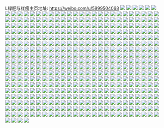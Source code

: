 L绿肥与红瘦主页地址: https://weibo.com/u/5999504068 
![](https://wx4.sinaimg.cn/mw2000/006y1j4Egy1h93p4qbnuxj33402c04qr.jpg) 
![](https://wx4.sinaimg.cn/mw2000/006y1j4Egy1h93p3cn6yej32c03407wj.jpg) 
![](https://wx4.sinaimg.cn/mw2000/006y1j4Egy1h93p6s35rmj32c0340b2c.jpg) 
![](https://wx4.sinaimg.cn/mw2000/006y1j4Egy1h93p1x1mc2j32c0340qv6.jpg) 
![](https://wx4.sinaimg.cn/mw2000/006y1j4Egy1h93p0uviy9j320z2pb4qq.jpg) 
![](https://wx4.sinaimg.cn/mw2000/006y1j4Egy1h93p6xm1a7j32c0340kjl.jpg) 
![](https://wx4.sinaimg.cn/mw2000/006y1j4Egy1h8wqstl171j32c0340e84.jpg) 
![](https://wx4.sinaimg.cn/mw2000/006y1j4Egy1h8w82fc44pj33402c0b2c.jpg) 
![](https://wx4.sinaimg.cn/mw2000/006y1j4Egy1h8wquuhdjqj33402c01l1.jpg) 
![](https://wx4.sinaimg.cn/mw2000/006y1j4Egy1h8wqwtcinej33402c0x6s.jpg) 
![](https://wx4.sinaimg.cn/mw2000/006y1j4Egy1h8wqqwq6wnj33402c0e84.jpg) 
![](https://wx4.sinaimg.cn/mw2000/006y1j4Egy1h8wqflyk9dj32bc3341ky.jpg) 
![](https://wx4.sinaimg.cn/mw2000/006y1j4Egy1h8wqpoaev7j32c01b8nhl.jpg) 
![](https://wx4.sinaimg.cn/mw2000/006y1j4Egy1h8wqx5l340j32bc334b2a.jpg) 
![](https://wx4.sinaimg.cn/mw2000/006y1j4Egy1h8ojw3vyi9j30u0190too.jpg) 
![](https://wx4.sinaimg.cn/mw2000/006y1j4Egy1h8ojw4l3gej30u0190nbq.jpg) 
![](https://wx4.sinaimg.cn/mw2000/006y1j4Egy1h8ojw5ja4zj30u0190tru.jpg) 
![](https://wx4.sinaimg.cn/mw2000/006y1j4Egy1h8ojw35oxgj31900tygzm.jpg) 
![](https://wx4.sinaimg.cn/mw2000/006y1j4Egy1h8j0y484nrj335s23u4qq.jpg) 
![](https://wx4.sinaimg.cn/mw2000/006y1j4Egy1h5fv0r3358j311x1kw7v9.jpg) 
![](https://wx4.sinaimg.cn/mw2000/006y1j4Egy1h5fv1hoo97j311x1kw7m2.jpg) 
![](https://wx4.sinaimg.cn/mw2000/006y1j4Egy1h5fv6tyd78j311x1kw1kx.jpg) 
![](https://wx4.sinaimg.cn/mw2000/006y1j4Egy1h5fv1fcxzpj323u35sqv6.jpg) 
![](https://wx4.sinaimg.cn/mw2000/006y1j4Egy1h5fv14nbnsj323u35shdv.jpg) 
![](https://wx4.sinaimg.cn/mw2000/006y1j4Egy1h5fv0nvzeuj323u35snpe.jpg) 
![](https://wx4.sinaimg.cn/mw2000/006y1j4Egy1h5fv6pv30mj32c03401kz.jpg) 
![](https://wx4.sinaimg.cn/mw2000/006y1j4Egy1h5fv1usn80j32c033zkjm.jpg) 
![](https://wx4.sinaimg.cn/mw2000/006y1j4Egy1h5fv1oq5dmj32c0340x6q.jpg) 
![](https://wx4.sinaimg.cn/mw2000/006y1j4Egy1h5faxhbjq7j33402c0hdy.jpg) 
![](https://wx4.sinaimg.cn/mw2000/006y1j4Egy1h5fax2e7aaj32c0340x6p.jpg) 
![](https://wx4.sinaimg.cn/mw2000/006y1j4Egy1h5fayhem1vj33402c0hdy.jpg) 
![](https://wx4.sinaimg.cn/mw2000/006y1j4Egy1h5fax0l7nhj32c0340b2e.jpg) 
![](https://wx4.sinaimg.cn/mw2000/006y1j4Egy1h5faxd6da2j32c0340x6q.jpg) 
![](https://wx4.sinaimg.cn/mw2000/006y1j4Egy1h5fax4vh4sj32c0340u0x.jpg) 
![](https://wx4.sinaimg.cn/mw2000/006y1j4Egy1h5fax9rww1j33402c0u10.jpg) 
![](https://wx4.sinaimg.cn/mw2000/006y1j4Egy1h5faxnnejrj30wi19qqqs.jpg) 
![](https://wx4.sinaimg.cn/mw2000/006y1j4Egy1h5faucsmlmj33402c04qv.jpg) 
![](https://wx4.sinaimg.cn/mw2000/006y1j4Egy1h5fauho9zpj33402c04qv.jpg) 
![](https://wx4.sinaimg.cn/mw2000/006y1j4Egy1h5faycddzqj32c03407wn.jpg) 
![](https://wx4.sinaimg.cn/mw2000/006y1j4Egy1h5faxmkesdj33402c0x6u.jpg) 
![](https://wx4.sinaimg.cn/mw2000/006y1j4Egy1h4fu7zb0w2j30wi0v00ss.jpg) 
![](https://wx4.sinaimg.cn/mw2000/006y1j4Egy1h4fu86yzzjj30ha0gmweb.jpg) 
![](https://wx4.sinaimg.cn/mw2000/006y1j4Egy1h4fu66vb9lj33402c07wk.jpg) 
![](https://wx4.sinaimg.cn/mw2000/006y1j4Egy1h4fua4nfp8j30wh0ugt8r.jpg) 
![](https://wx4.sinaimg.cn/mw2000/006y1j4Egy1h4fuc12q6fj30wi0tqq2z.jpg) 
![](https://wx4.sinaimg.cn/mw2000/006y1j4Egy1h4fucgzpldj30wi0tiq2z.jpg) 
![](https://wx4.sinaimg.cn/mw2000/006y1j4Egy1h4fud61vsvj30wi0tamx7.jpg) 
![](https://wx4.sinaimg.cn/mw2000/006y1j4Egy1h4ftp12g4bj33402c04qr.jpg) 
![](https://wx4.sinaimg.cn/mw2000/006y1j4Egy1h4ftoxnb05j33402c01kz.jpg) 
![](https://wx4.sinaimg.cn/mw2000/006y1j4Egy1h4ftp6t8bsj33k02004qs.jpg) 
![](https://wx4.sinaimg.cn/mw2000/006y1j4Egy1h3r5wncohbj30rs15owt1.jpg) 
![](https://wx4.sinaimg.cn/mw2000/006y1j4Egy1h3r5wdpz7jj30rs15oaqz.jpg) 
![](https://wx4.sinaimg.cn/mw2000/006y1j4Egy1h3r5weeikyj30rs15otoe.jpg) 
![](https://wx4.sinaimg.cn/mw2000/006y1j4Egy1h3r5weydhfj30rs15ok3m.jpg) 
![](https://wx4.sinaimg.cn/mw2000/006y1j4Egy1h3r5wo24baj30rs15otke.jpg) 
![](https://wx4.sinaimg.cn/mw2000/006y1j4Egy1h3r5wfhukkj30rs15othh.jpg) 
![](https://wx4.sinaimg.cn/mw2000/006y1j4Egy1h3r5wg7b19j30rs15ok5j.jpg) 
![](https://wx4.sinaimg.cn/mw2000/006y1j4Egy1h3r5wlgghwj30rs15oqja.jpg) 
![](https://wx4.sinaimg.cn/mw2000/006y1j4Egy1h3r5wji0pkj30rs15ogx3.jpg) 
![](https://wx4.sinaimg.cn/mw2000/006y1j4Egy1h3r5wgsaquj30rs15oqd6.jpg) 
![](https://wx4.sinaimg.cn/mw2000/006y1j4Egy1h3r5whmvnhj30rs15oqbe.jpg) 
![](https://wx4.sinaimg.cn/mw2000/006y1j4Egy1h3r5wiouvrj30rs15otin.jpg) 
![](https://wx4.sinaimg.cn/mw2000/006y1j4Egy1h3r5wk3ymwj30rs15otjs.jpg) 
![](https://wx4.sinaimg.cn/mw2000/006y1j4Egy1h3r5wkqq8mj30rs15ok5h.jpg) 
![](https://wx4.sinaimg.cn/mw2000/006y1j4Egy1h3r5wm2y7cj30rs15onam.jpg) 
![](https://wx4.sinaimg.cn/mw2000/006y1j4Egy1h3r5wmqiujj30rs15o4d3.jpg) 
![](https://wx4.sinaimg.cn/mw2000/006y1j4Egy1h3r5wcz14gj32ei3791l0.jpg) 
![](https://wx4.sinaimg.cn/mw2000/006y1j4Egy1h3r5wou8lwj30rs15ogze.jpg) 
![](https://wx4.sinaimg.cn/mw2000/006y1j4Egy1h33593pbdgj30p807i75x.jpg) 
![](https://wx4.sinaimg.cn/mw2000/006y1j4Egy1h33593b0amj313u0tuanz.jpg) 
![](https://wx4.sinaimg.cn/mw2000/006y1j4Egy1h335akzd5dj30wi0u5tdv.jpg) 
![](https://wx4.sinaimg.cn/mw2000/006y1j4Egy1h3355987k6j33402c0u0y.jpg) 
![](https://wx4.sinaimg.cn/mw2000/006y1j4Egy1h335a4qxyxj30wh0wtwn9.jpg) 
![](https://wx4.sinaimg.cn/mw2000/006y1j4Egy1h33594ryy7j31hc0pu7ge.jpg) 
![](https://wx4.sinaimg.cn/mw2000/006y1j4Egy1h3355f0m12j31o00u0e81.jpg) 
![](https://wx4.sinaimg.cn/mw2000/006y1j4Egy1h2ol192douj32c0340b2b.jpg) 
![](https://wx4.sinaimg.cn/mw2000/006y1j4Egy1h24adc1lr5j33402c04qr.jpg) 
![](https://wx4.sinaimg.cn/mw2000/006y1j4Egy1h24adesq5bj33402c01kz.jpg) 
![](https://wx4.sinaimg.cn/mw2000/006y1j4Egy1h24adh1rhaj33402c07wi.jpg) 
![](https://wx4.sinaimg.cn/mw2000/006y1j4Egy1h24ad7aovfj33342bc4qp.jpg) 
![](https://wx4.sinaimg.cn/mw2000/006y1j4Egy1h24ad5x6taj33342bc4qp.jpg) 
![](https://wx4.sinaimg.cn/mw2000/006y1j4Egy1h24ad8xiu3j33342bcb29.jpg) 
![](https://wx4.sinaimg.cn/mw2000/006y1j4Egy1h24adjkaqcj33402c0hdu.jpg) 
![](https://wx4.sinaimg.cn/mw2000/006y1j4Egy1h24adqn2dlj33402c04qr.jpg) 
![](https://wx4.sinaimg.cn/mw2000/006y1j4Egy1h24adttkamj33402c0npf.jpg) 
![](https://wx4.sinaimg.cn/mw2000/006y1j4Egy1h24ae7diboj334033wqv7.jpg) 
![](https://wx4.sinaimg.cn/mw2000/006y1j4Egy1h1wphqwfilj32ii2iihdu.jpg) 
![](https://wx4.sinaimg.cn/mw2000/006y1j4Egy1h1wpigeincj32ii2iikjl.jpg) 
![](https://wx4.sinaimg.cn/mw2000/006y1j4Egy1h1wpiuusugj32ii2iie82.jpg) 
![](https://wx4.sinaimg.cn/mw2000/006y1j4Egy1h1wphwd47qj32ii2ii1kx.jpg) 
![](https://wx4.sinaimg.cn/mw2000/006y1j4Egy1h1wpi2belmj32ii2ii4qp.jpg) 
![](https://wx4.sinaimg.cn/mw2000/006y1j4Egy1h1wpi695bmj32ii2iiqtb.jpg) 
![](https://wx4.sinaimg.cn/mw2000/006y1j4Egy1h1wpjf9sw9j32c03404qr.jpg) 
![](https://wx4.sinaimg.cn/mw2000/006y1j4Egy1h1wpjlc0utj33402c07wi.jpg) 
![](https://wx4.sinaimg.cn/mw2000/006y1j4Egy1h1bsohk5w2j32tc240kjm.jpg) 
![](https://wx4.sinaimg.cn/mw2000/006y1j4Egy1h12p4whts5j32801o0kjn.jpg) 
![](https://wx4.sinaimg.cn/mw2000/006y1j4Egy1h12p2sy2fnj32801o01kz.jpg) 
![](https://wx4.sinaimg.cn/mw2000/006y1j4Egy1h12p2vglczj33402c0qv5.jpg) 
![](https://wx4.sinaimg.cn/mw2000/006y1j4Egy1h12p2fimeqj32801o0b2b.jpg) 
![](https://wx4.sinaimg.cn/mw2000/006y1j4Egy1h12p58zlf8j32801o0b2b.jpg) 
![](https://wx4.sinaimg.cn/mw2000/006y1j4Egy1h12p38zg50j32801o0x6q.jpg) 
![](https://wx4.sinaimg.cn/mw2000/006y1j4Egy1h12p45jyxhj31sr379qv7.jpg) 
![](https://wx4.sinaimg.cn/mw2000/006y1j4Egy1h12p0z6znyj31jz2bzkjl.jpg) 
![](https://wx4.sinaimg.cn/mw2000/006y1j4Egy1h12p49z6lij31sr379u0y.jpg) 
![](https://wx4.sinaimg.cn/mw2000/006y1j4Egy1h0vskapcswj32c02c0kjn.jpg) 
![](https://wx4.sinaimg.cn/mw2000/006y1j4Egy1h0vskl7gzsj32c02c0hdv.jpg) 
![](https://wx4.sinaimg.cn/mw2000/006y1j4Egy1h0vsjplv7aj32c0340npe.jpg) 
![](https://wx4.sinaimg.cn/mw2000/006y1j4Egy1h0vsir1wt2j32c02c0kjm.jpg) 
![](https://wx4.sinaimg.cn/mw2000/006y1j4Egy1gzn8ig8dldj30u00psq7f.jpg) 
![](https://wx4.sinaimg.cn/mw2000/006y1j4Ely1gzbz2sdnn5j32c0340u0y.jpg) 
![](https://wx4.sinaimg.cn/mw2000/006y1j4Ely1gzbz3hrjebj33402c0b2a.jpg) 
![](https://wx4.sinaimg.cn/mw2000/006y1j4Ely1gzbz2y2zx0j33402c01l0.jpg) 
![](https://wx4.sinaimg.cn/mw2000/006y1j4Ely1gzbz2kpn7nj330c208kea.jpg) 
![](https://wx4.sinaimg.cn/mw2000/006y1j4Ely1gzbz3lm9yzj33402c04qr.jpg) 
![](https://wx4.sinaimg.cn/mw2000/006y1j4Ely1gzbz37krv4j32c0340npe.jpg) 
![](https://wx4.sinaimg.cn/mw2000/006y1j4Ely1gzbz33d6tzj33402c0e82.jpg) 
![](https://wx4.sinaimg.cn/mw2000/006y1j4Ely1gzbz2nz6ycj33402c0b2a.jpg) 
![](https://wx4.sinaimg.cn/mw2000/006y1j4Ely1gzbz2ywr4cj30wi0sqao8.jpg) 
![](https://wx4.sinaimg.cn/mw2000/006y1j4Ely1gza3pcuhtkj33402c0u0y.jpg) 
![](https://wx4.sinaimg.cn/mw2000/006y1j4Ely1gyispn1iyrj32802you0y.jpg) 
![](https://wx4.sinaimg.cn/mw2000/006y1j4Ely1gyisplx997j32802yo1kz.jpg) 
![](https://wx4.sinaimg.cn/mw2000/006y1j4Egy1gx7yawft4fj30rs2bc4qp.jpg) 
![](https://wx4.sinaimg.cn/mw2000/006y1j4Egy1gx7ycy4c5ej30rs334npd.jpg) 
![](https://wx4.sinaimg.cn/mw2000/006y1j4Egy1gx7ycw1510j30rs24ehdt.jpg) 
![](https://wx4.sinaimg.cn/mw2000/006y1j4Egy1gx7ye7g3paj30rs2w6npd.jpg) 
![](https://wx4.sinaimg.cn/mw2000/006y1j4Egy1gx7y9fk0gaj30rs1qih40.jpg) 
![](https://wx4.sinaimg.cn/mw2000/006y1j4Egy1gx7y9i65d5j30rs1qik9r.jpg) 
![](https://wx4.sinaimg.cn/mw2000/006y1j4Egy1gx7ykjkfwaj30rs1qix4v.jpg) 
![](https://wx4.sinaimg.cn/mw2000/006y1j4Egy1gx7ymrca1pj30rs2ia7wh.jpg) 
![](https://wx4.sinaimg.cn/mw2000/006y1j4Egy1gx7yor5n77j30rs24ee81.jpg) 
![](https://wx4.sinaimg.cn/mw2000/006y1j4Egy1gx7yoox0ybj30rs2bcb29.jpg) 
![](https://wx4.sinaimg.cn/mw2000/006y1j4Egy1gx7ypk0yw6j30rs2p8hdt.jpg) 
![](https://wx4.sinaimg.cn/mw2000/006y1j4Egy1gx7yrmgvg7j30rs2w6b29.jpg) 
![](https://wx4.sinaimg.cn/mw2000/006y1j4Egy1gx7yrpdmdxj30rs2bcb29.jpg) 
![](https://wx4.sinaimg.cn/mw2000/006y1j4Egy1gx7ys1u95xj30rs334hdt.jpg) 
![](https://wx4.sinaimg.cn/mw2000/006y1j4Egy1gx7yskr4hoj30rs2w6npd.jpg) 
![](https://wx4.sinaimg.cn/mw2000/006y1j4Egy1gx7yt7epngj30rs3e47wh.jpg) 
![](https://wx4.sinaimg.cn/mw2000/006y1j4Egy1gw5swy3uk3j32c0340u0y.jpg) 
![](https://wx4.sinaimg.cn/mw2000/006y1j4Egy1gvgfcsqyvzj62c0340e8302.jpg) 
![](https://wx4.sinaimg.cn/mw2000/006y1j4Egy1gvgfdr9tmdj62c02c07wi02.jpg) 
![](https://wx4.sinaimg.cn/mw2000/006y1j4Egy1gvgfdtfpwnj61sc1sc1kx02.jpg) 
![](https://wx4.sinaimg.cn/mw2000/006y1j4Egy1gvgfdxjjpqj61o01o0npd02.jpg) 
![](https://wx4.sinaimg.cn/mw2000/006y1j4Egy1gv5yvrao41j63402c07wh02.jpg) 
![](https://wx4.sinaimg.cn/mw2000/006y1j4Egy1gv5yvv1wmoj63401r01kz02.jpg) 
![](https://wx4.sinaimg.cn/mw2000/006y1j4Egy1gv5yvwyydpj63401r04qp02.jpg) 
![](https://wx4.sinaimg.cn/mw2000/006y1j4Egy1gv5yw25tjej63401r0qv502.jpg) 
![](https://wx4.sinaimg.cn/mw2000/006y1j4Egy1gv5yvzbat4j63401r0u0x02.jpg) 
![](https://wx4.sinaimg.cn/mw2000/006y1j4Egy1gv5yw4y5obj63401r01ky02.jpg) 
![](https://wx4.sinaimg.cn/mw2000/006y1j4Egy1gv5yw8uinbj63402c0hdv02.jpg) 
![](https://wx4.sinaimg.cn/mw2000/006y1j4Egy1gv5ywd0ymij63402c04qt02.jpg) 
![](https://wx4.sinaimg.cn/mw2000/006y1j4Egy1gv5ywpdjmoj63402c04qr02.jpg) 
![](https://wx4.sinaimg.cn/mw2000/006y1j4Egy1gv5ywg1e89j63402c0b2a02.jpg) 
![](https://wx4.sinaimg.cn/mw2000/006y1j4Egy1gv5ywlxbshj63402c0e8302.jpg) 
![](https://wx4.sinaimg.cn/mw2000/006y1j4Egy1gv5yws19ixj63401r0b2a02.jpg) 
![](https://wx4.sinaimg.cn/mw2000/006y1j4Egy1gv5ywugj5uj62c02c07wi02.jpg) 
![](https://wx4.sinaimg.cn/mw2000/006y1j4Egy1gv5ywxtupqj62c0340hdv02.jpg) 
![](https://wx4.sinaimg.cn/mw2000/006y1j4Egy1gv2j90rcaej63402c0qv602.jpg) 
![](https://wx4.sinaimg.cn/mw2000/006y1j4Egy1gv2j8uhkiuj63402c0u0y02.jpg) 
![](https://wx4.sinaimg.cn/mw2000/006y1j4Egy1gv2jasrrnej63402c0npe02.jpg) 
![](https://wx4.sinaimg.cn/mw2000/006y1j4Egy1gv2j9qc1bxj63402c0x6s02.jpg) 
![](https://wx4.sinaimg.cn/mw2000/006y1j4Egy1gv2ja1frsqj62c03404qs02.jpg) 
![](https://wx4.sinaimg.cn/mw2000/006y1j4Egy1gv2j9fmdr5j63402c07wm02.jpg) 
![](https://wx4.sinaimg.cn/mw2000/006y1j4Egy1gv2jabu8w2j63402c0qv802.jpg) 
![](https://wx4.sinaimg.cn/mw2000/006y1j4Egy1gv2j93uxblj63402c0npd02.jpg) 
![](https://wx4.sinaimg.cn/mw2000/006y1j4Egy1gv2jan42b1j63402c0qv802.jpg) 
![](https://wx4.sinaimg.cn/mw2000/006y1j4Egy1gutsjfp63wj63402c01ky02.jpg) 
![](https://wx4.sinaimg.cn/mw2000/006y1j4Egy1gutsjbbyc5j62c02c0u0x02.jpg) 
![](https://wx4.sinaimg.cn/mw2000/006y1j4Egy1gutsj9eeo7j63402c0qv502.jpg) 
![](https://wx4.sinaimg.cn/mw2000/006y1j4Egy1gutsjiroqbj63402c0hdv02.jpg) 
![](https://wx4.sinaimg.cn/mw2000/006y1j4Egy1gutsjd56ytj62c02c0qv502.jpg) 
![](https://wx4.sinaimg.cn/mw2000/006y1j4Egy1gutsjku8jij63402c0qv502.jpg) 
![](https://wx4.sinaimg.cn/mw2000/006y1j4Egy1guooc63hs0j63402c04qr02.jpg) 
![](https://wx4.sinaimg.cn/mw2000/006y1j4Egy1guooc90jmaj63402c04qr02.jpg) 
![](https://wx4.sinaimg.cn/mw2000/006y1j4Egy1guooc2743ij63402c01kz02.jpg) 
![](https://wx4.sinaimg.cn/mw2000/006y1j4Egy1guoocfwg1yj63402c0x6q02.jpg) 
![](https://wx4.sinaimg.cn/mw2000/006y1j4Egy1guooccddjkj63402c04qq02.jpg) 
![](https://wx4.sinaimg.cn/mw2000/006y1j4Egy1guoockrcwej61yc0wiagv02.jpg) 
![](https://wx4.sinaimg.cn/mw2000/006y1j4Egy1guoocifjsbj62yo1o04h802.jpg) 
![](https://wx4.sinaimg.cn/mw2000/006y1j4Egy1guoocj9ne1j62yo1o0ts502.jpg) 
![](https://wx4.sinaimg.cn/mw2000/006y1j4Egy1guoock8pmej62yo1o0trl02.jpg) 
![](https://wx4.sinaimg.cn/mw2000/006y1j4Egy1guo7nn1peej61ih14vtpc02.jpg) 
![](https://wx4.sinaimg.cn/mw2000/006y1j4Ely1gtvro4agmmj32c02c0npe.jpg) 
![](https://wx4.sinaimg.cn/mw2000/006y1j4Ely1gtvrnrjy9xj32c02c0e82.jpg) 
![](https://wx4.sinaimg.cn/mw2000/006y1j4Ely1gtvro8c01bj33402c0u0y.jpg) 
![](https://wx4.sinaimg.cn/mw2000/006y1j4Ely1gtvrnvcdowj33402c04qq.jpg) 
![](https://wx4.sinaimg.cn/mw2000/006y1j4Ely1gtvrog433rj32c03401l1.jpg) 
![](https://wx4.sinaimg.cn/mw2000/006y1j4Ely1gtvrnxjtjuj33402c0hdt.jpg) 
![](https://wx4.sinaimg.cn/mw2000/006y1j4Ely1gtvrno80hfj30u00u0gob.jpg) 
![](https://wx4.sinaimg.cn/mw2000/006y1j4Ely1gtvro06k1wj33402c0npd.jpg) 
![](https://wx4.sinaimg.cn/mw2000/006y1j4Ely1gtvrnolc7gj30u00u0q5s.jpg) 
![](https://wx4.sinaimg.cn/mw2000/006y1j4Ely1gthtirrtgqj32c02c0u0x.jpg) 
![](https://wx4.sinaimg.cn/mw2000/006y1j4Ely1gthtiuh5suj33402c01kz.jpg) 
![](https://wx4.sinaimg.cn/mw2000/006y1j4Ely1gthtiso08lj31400u010z.jpg) 
![](https://wx4.sinaimg.cn/mw2000/006y1j4Ely1gthtj6f07dj31sc1sc4qp.jpg) 
![](https://wx4.sinaimg.cn/mw2000/006y1j4Ely1gthtj4lkylj31sc1sc7wh.jpg) 
![](https://wx4.sinaimg.cn/mw2000/006y1j4Ely1gthtiqj8kej31o01o0b29.jpg) 
![](https://wx4.sinaimg.cn/mw2000/006y1j4Ely1gthtj2ponmj32c02c01kx.jpg) 
![](https://wx4.sinaimg.cn/mw2000/006y1j4Ely1gthtizd6lmj32c02c07wh.jpg) 
![](https://wx4.sinaimg.cn/mw2000/006y1j4Ely1gthtjblcemj31o01o07wh.jpg) 
![](https://wx4.sinaimg.cn/mw2000/006y1j4Ely1gthtixovvtj32c02c07wh.jpg) 
![](https://wx4.sinaimg.cn/mw2000/006y1j4Ely1gthtiwe6fzj31sc1sc1kx.jpg) 
![](https://wx4.sinaimg.cn/mw2000/006y1j4Ely1gthtj1i5ytj32c02c0x6p.jpg) 
![](https://wx4.sinaimg.cn/mw2000/006y1j4Ely1gthtj9n07fj33402c0x6p.jpg) 
![](https://wx4.sinaimg.cn/mw2000/006y1j4Ely1gthtn0rcyqj32ei379b2a.jpg) 
![](https://wx4.sinaimg.cn/mw2000/006y1j4Ely1gthtn46gppj32ei3791kz.jpg) 
![](https://wx4.sinaimg.cn/mw2000/006y1j4Egy1gsd89xas4gj32c02rxx6w.jpg) 
![](https://wx4.sinaimg.cn/mw2000/006y1j4Egy1gsd8amlt5kj62c0340he302.jpg) 
![](https://wx4.sinaimg.cn/mw2000/006y1j4Egy1gsd8bfa0zcj32c0340kjs.jpg) 
![](https://wx4.sinaimg.cn/mw2000/006y1j4Egy1gsd8cfpko3j32c0340kk1.jpg) 
![](https://wx4.sinaimg.cn/mw2000/006y1j4Egy1gsd8de60bvj32c0340he7.jpg) 
![](https://wx4.sinaimg.cn/mw2000/006y1j4Egy1gsd8dtt4ioj63402c01ld02.jpg) 
![](https://wx4.sinaimg.cn/mw2000/006y1j4Egy1gsd8e74d20j33402c0qvf.jpg) 
![](https://wx4.sinaimg.cn/mw2000/006y1j4Egy1gsd8eu5tnfj32c0340e8a.jpg) 
![](https://wx4.sinaimg.cn/mw2000/006y1j4Egy1gsd8fjkb6oj33402c0qvh.jpg) 
![](https://wx4.sinaimg.cn/mw2000/006y1j4Egy1gsd8fuz7izj31zf21ukjp.jpg) 
![](https://wx4.sinaimg.cn/mw2000/006y1j4Egy1gsd8g6y55vj33402c04qu.jpg) 
![](https://wx4.sinaimg.cn/mw2000/006y1j4Egy1gsd8gkb9gxj33402c0u18.jpg) 
![](https://wx4.sinaimg.cn/mw2000/006y1j4Egy1gsd8gv3yvdj33402c0b2n.jpg) 
![](https://wx4.sinaimg.cn/mw2000/006y1j4Egy1gsd8gpkqs7j33402c0e8a.jpg) 
![](https://wx4.sinaimg.cn/mw2000/006y1j4Egy1gsd8gym0rmj32c0340u16.jpg) 
![](https://wx4.sinaimg.cn/mw2000/006y1j4Egy1gsd8h2p3cdj62c0340kjx02.jpg) 
![](https://wx4.sinaimg.cn/mw2000/006y1j4Egy1gsd8h54cvuj32c0340x6q.jpg) 
![](https://wx4.sinaimg.cn/mw2000/006y1j4Egy1gsd88ndueoj33402c0qvi.jpg) 
![](https://wx4.sinaimg.cn/mw2000/006y1j4Egy1gr1sv8eaj3j33402c01kx.jpg) 
![](https://wx4.sinaimg.cn/mw2000/006y1j4Egy1gr1sv6kjypj32c02c0h5d.jpg) 
![](https://wx4.sinaimg.cn/mw2000/006y1j4Egy1gr1svae98fj33402c0awn.jpg) 
![](https://wx4.sinaimg.cn/mw2000/006y1j4Ely1gqrnp3befvj32c02c0b29.jpg) 
![](https://wx4.sinaimg.cn/mw2000/006y1j4Ely1gqrnop78r9j32c02c0e81.jpg) 
![](https://wx4.sinaimg.cn/mw2000/006y1j4Ely1gqrnjb6fatj32c02c01kx.jpg) 
![](https://wx4.sinaimg.cn/mw2000/006y1j4Ely1gqrnjm8h88j33401r0hdt.jpg) 
![](https://wx4.sinaimg.cn/mw2000/006y1j4Ely1gqrnjrvrfxj33401r0h90.jpg) 
![](https://wx4.sinaimg.cn/mw2000/006y1j4Ely1gqrnjww64lj33401r07rw.jpg) 
![](https://wx4.sinaimg.cn/mw2000/006y1j4Ely1gqrnq8241bj32c0340qv8.jpg) 
![](https://wx4.sinaimg.cn/mw2000/006y1j4Ely1gqrnqevwghj30u01hcwxo.jpg) 
![](https://wx4.sinaimg.cn/mw2000/006y1j4Ely1gqrntjrt30j32yo1o0qv6.jpg) 
![](https://wx4.sinaimg.cn/mw2000/006y1j4Ely1gqrnu3qzj1j32yo1o0kjm.jpg) 
![](https://wx4.sinaimg.cn/mw2000/006y1j4Ely1gqrnqylm6tj32yo1o0npe.jpg) 
![](https://wx4.sinaimg.cn/mw2000/006y1j4Egy1gqqhefcf8pj32c02c0b2f.jpg) 
![](https://wx4.sinaimg.cn/mw2000/006y1j4Egy1gqqhecbwhnj32c02c0kjs.jpg) 
![](https://wx4.sinaimg.cn/mw2000/006y1j4Egy1gqesge7571j32c02c04qp.jpg) 
![](https://wx4.sinaimg.cn/mw2000/006y1j4Egy1gqesg99rafj32c02c0h4p.jpg) 
![](https://wx4.sinaimg.cn/mw2000/006y1j4Egy1gqeshre1i7j32c02c01kx.jpg) 
![](https://wx4.sinaimg.cn/mw2000/006y1j4Egy1gqesgjk4hnj32c02c0e81.jpg) 
![](https://wx4.sinaimg.cn/mw2000/006y1j4Egy1gqesgnxnb2j32c02c0kjl.jpg) 
![](https://wx4.sinaimg.cn/mw2000/006y1j4Egy1gqesgunkfij32c02c0hdt.jpg) 
![](https://wx4.sinaimg.cn/mw2000/006y1j4Egy1gqesgyandsj32c02c01ky.jpg) 
![](https://wx4.sinaimg.cn/mw2000/006y1j4Egy1gqesh48m75j32c02c0hdu.jpg) 
![](https://wx4.sinaimg.cn/mw2000/006y1j4Egy1gqeshcdlg6j32c02c07wi.jpg) 
![](https://wx4.sinaimg.cn/mw2000/006y1j4Egy1gqeshj8xy3j32c02c0qv5.jpg) 
![](https://wx4.sinaimg.cn/mw2000/006y1j4Egy1gqeshp6qtjj32c0340npe.jpg) 
![](https://wx4.sinaimg.cn/mw2000/006y1j4Egy1gq6unyyn9jj32c02c04qq.jpg) 
![](https://wx4.sinaimg.cn/mw2000/006y1j4Egy1gq6uo0cejjj32c02c0b2a.jpg) 
![](https://wx4.sinaimg.cn/mw2000/006y1j4Egy1gq6uo29014j32c02c0x6q.jpg) 
![](https://wx4.sinaimg.cn/mw2000/006y1j4Egy1gq6uo4vz5ij32c02c01kz.jpg) 
![](https://wx4.sinaimg.cn/mw2000/006y1j4Egy1gq6uobktlej32c02c07wh.jpg) 
![](https://wx4.sinaimg.cn/mw2000/006y1j4Egy1gq6uo5xnzmj32c02c01kx.jpg) 
![](https://wx4.sinaimg.cn/mw2000/006y1j4Egy1gq6uo7pnt0j32c02c0b29.jpg) 
![](https://wx4.sinaimg.cn/mw2000/006y1j4Egy1gq6uo9nsljj32c02c0qv5.jpg) 
![](https://wx4.sinaimg.cn/mw2000/006y1j4Egy1gq6uod9x08j32c02c0b29.jpg) 
![](https://wx4.sinaimg.cn/mw2000/006y1j4Egy1gq6uoh5t2lj32c02c04qp.jpg) 
![](https://wx4.sinaimg.cn/mw2000/006y1j4Egy1gq6uof5w3tj32c02c0e81.jpg) 
![](https://wx4.sinaimg.cn/mw2000/006y1j4Egy1gq6unwta4cj32c02c04e5.jpg) 
![](https://wx4.sinaimg.cn/mw2000/006y1j4Ely1gp5tshl2pej32c02c0kjm.jpg) 
![](https://wx4.sinaimg.cn/mw2000/006y1j4Ely1gp5tslsuo4j32c02c0qv6.jpg) 
![](https://wx4.sinaimg.cn/mw2000/006y1j4Ely1gp5tsrt56jj32c02c04qs.jpg) 
![](https://wx4.sinaimg.cn/mw2000/006y1j4Ely1gp5tsw0cfjj32c02c07wi.jpg) 
![](https://wx4.sinaimg.cn/mw2000/006y1j4Ely1gp5tux8qj1j32c02c04qq.jpg) 
![](https://wx4.sinaimg.cn/mw2000/006y1j4Ely1gp5tv75rx4j32c02c0hdv.jpg) 
![](https://wx4.sinaimg.cn/mw2000/006y1j4Ely1gp5tuoqrnuj32c02c0nph.jpg) 
![](https://wx4.sinaimg.cn/mw2000/006y1j4Ely1gp5tszc2usj32c02c0x6p.jpg) 
![](https://wx4.sinaimg.cn/mw2000/006y1j4Ely1gp5tt42u7bj32c02c07wj.jpg) 
![](https://wx4.sinaimg.cn/mw2000/006y1j4Ely1gp5ttkrv55j32c02c07wj.jpg) 
![](https://wx4.sinaimg.cn/mw2000/006y1j4Ely1gp5ttorc5hj32c02c0b2a.jpg) 
![](https://wx4.sinaimg.cn/mw2000/006y1j4Ely1gp5ttsvoqrj32c02c0kjm.jpg) 
![](https://wx4.sinaimg.cn/mw2000/006y1j4Ely1gp5tteea3oj32c02c07wj.jpg) 
![](https://wx4.sinaimg.cn/mw2000/006y1j4Ely1gp5tt8wtrjj32c02c0npe.jpg) 
![](https://wx4.sinaimg.cn/mw2000/006y1j4Ely1gp5ttxe6wdj32c02c0e82.jpg) 
![](https://wx4.sinaimg.cn/mw2000/006y1j4Ely1gp5tuea6cej32yo1o04qs.jpg) 
![](https://wx4.sinaimg.cn/mw2000/006y1j4Ely1gp5tu54kovj32yo1o01l0.jpg) 
![](https://wx4.sinaimg.cn/mw2000/006y1j4Ely1gp4pvnxms5j30u00u0b0f.jpg) 
![](https://wx4.sinaimg.cn/mw2000/006y1j4Ely1gp4psoualaj32c02c0qv7.jpg) 
![](https://wx4.sinaimg.cn/mw2000/006y1j4Ely1gp4psu9x23j32c02c0qve.jpg) 
![](https://wx4.sinaimg.cn/mw2000/006y1j4Ely1gp4ptnjpj8j32c02c0hdu.jpg) 
![](https://wx4.sinaimg.cn/mw2000/006y1j4Ely1gp4ptlm6k4j32c03404qs.jpg) 
![](https://wx4.sinaimg.cn/mw2000/006y1j4Ely1gp4ptptv2vj32c02c07wj.jpg) 
![](https://wx4.sinaimg.cn/mw2000/006y1j4Ely1gp4pt28pu5j32c02c07wr.jpg) 
![](https://wx4.sinaimg.cn/mw2000/006y1j4Ely1gp4ptwpln5j32c02c0hdu.jpg) 
![](https://wx4.sinaimg.cn/mw2000/006y1j4Ely1gp4ptsd0txj32c02c07wj.jpg) 
![](https://wx4.sinaimg.cn/mw2000/006y1j4Ely1gp4ptco6m9j32c02c0000.jpg) 
![](https://wx4.sinaimg.cn/mw2000/006y1j4Ely1gp4ptipgbej32c02c07wq.jpg) 
![](https://wx4.sinaimg.cn/mw2000/006y1j4Ely1gp4psfoedsj32c02c0npe.jpg) 
![](https://wx4.sinaimg.cn/mw2000/006y1j4Ely1gp4pturszlj32c02c07wi.jpg) 
![](https://wx4.sinaimg.cn/mw2000/006y1j4Ely1gp1zi0baf7j31o01o07wh.jpg) 
![](https://wx4.sinaimg.cn/mw2000/006y1j4Ely1gozkplukl5j33402c0e81.jpg) 
![](https://wx4.sinaimg.cn/mw2000/006y1j4Ely1gozkpj2292j33402c0e82.jpg) 
![](https://wx4.sinaimg.cn/mw2000/006y1j4Ely1gozkpomqfij33402c0kjl.jpg) 
![](https://wx4.sinaimg.cn/mw2000/006y1j4Ely1gozkp5dlngj335s23ux6p.jpg) 
![](https://wx4.sinaimg.cn/mw2000/006y1j4Ely1gozkp8ekgwj335s23unpd.jpg) 
![](https://wx4.sinaimg.cn/mw2000/006y1j4Ely1gozkp9wti3j335s23ukjl.jpg) 
![](https://wx4.sinaimg.cn/mw2000/006y1j4Ely1gozkpbdzjtj335s23unpd.jpg) 
![](https://wx4.sinaimg.cn/mw2000/006y1j4Ely1gozkp2jp48j31900u07wh.jpg) 
![](https://wx4.sinaimg.cn/mw2000/006y1j4Ely1gozkr5fqfoj32c0340u0y.jpg) 
![](https://wx4.sinaimg.cn/mw2000/006y1j4Ely1gozkpe543zj33401r07wj.jpg) 
![](https://wx4.sinaimg.cn/mw2000/006y1j4Ely1gozkpfklchj33402c07wh.jpg) 
![](https://wx4.sinaimg.cn/mw2000/006y1j4Ely1gk35075b6dj30rs29nawu.jpg) 
![](https://wx4.sinaimg.cn/mw2000/006y1j4Ely1gk3504p7gyj30rs2bck7n.jpg) 
![](https://wx4.sinaimg.cn/mw2000/006y1j4Ely1gk3502k5mrj30rs3331kx.jpg) 
![](https://wx4.sinaimg.cn/mw2000/006y1j4Ely1gk1yt1b7yvj33402c0b2c.jpg) 
![](https://wx4.sinaimg.cn/mw2000/006y1j4Ely1gk1yt5514wj33402c0e83.jpg) 
![](https://wx4.sinaimg.cn/mw2000/006y1j4Ely1gk1ytadzyrj33402c0e83.jpg) 
![](https://wx4.sinaimg.cn/mw2000/006y1j4Ely1gk1ysepmmpj32c02c01ky.jpg) 
![](https://wx4.sinaimg.cn/mw2000/006y1j4Ely1gk1yt7lkd3j33402c0x6q.jpg) 
![](https://wx4.sinaimg.cn/mw2000/006y1j4Ely1gk1ysibi1pj32c02c0x6q.jpg) 
![](https://wx4.sinaimg.cn/mw2000/006y1j4Ely1gk1ysm2x9jj32c0340hdw.jpg) 
![](https://wx4.sinaimg.cn/mw2000/006y1j4Ely1gk1ysboixqj32c0340hdw.jpg) 
![](https://wx4.sinaimg.cn/mw2000/006y1j4Ely1gk1ysxj07aj32c0340hdw.jpg) 
![](https://wx4.sinaimg.cn/mw2000/006y1j4Ely1gk1ysu8fznj30rs222e1e.jpg) 
![](https://wx4.sinaimg.cn/mw2000/006y1j4Ely1gk1ysnrqewj33402c0b29.jpg) 
![](https://wx4.sinaimg.cn/mw2000/006y1j4Ely1gk1ysptt17j30rs3h0txw.jpg) 
![](https://wx4.sinaimg.cn/mw2000/006y1j4Ely1gjfz6vm6ztj33402c0x6p.jpg) 
![](https://wx4.sinaimg.cn/mw2000/006y1j4Ely1gjfz70yltrj30u01hc4be.jpg) 
![](https://wx4.sinaimg.cn/mw2000/006y1j4Ely1gjfz6yip2kj32c02c0x6p.jpg) 
![](https://wx4.sinaimg.cn/mw2000/006y1j4Ely1gjfz72gza1j32c02c0kjm.jpg) 
![](https://wx4.sinaimg.cn/mw2000/006y1j4Ely1gjfz709dbij30u01nydnu.jpg) 
![](https://wx4.sinaimg.cn/mw2000/006y1j4Ely1gjfz6zrn7wj31o01o0qv5.jpg) 
![](https://wx4.sinaimg.cn/mw2000/006y1j4Ely1giw80kat1zj32c02c0e82.jpg) 
![](https://wx4.sinaimg.cn/mw2000/006y1j4Ely1giw80llm6xj33402c0b29.jpg) 
![](https://wx4.sinaimg.cn/mw2000/006y1j4Ely1giw80pp4ryj32801o0e82.jpg) 
![](https://wx4.sinaimg.cn/mw2000/006y1j4Ely1gh9422r84ij33402c04qp.jpg) 
![](https://wx4.sinaimg.cn/mw2000/006y1j4Ely1gh9422753jj31400u07wh.jpg) 
![](https://wx4.sinaimg.cn/mw2000/006y1j4Ely1ggcfj6jk1bj33402c0hdv.jpg) 
![](https://wx4.sinaimg.cn/mw2000/006y1j4Ely1ggcfj7essgj30u00u0jx5.jpg) 
![](https://wx4.sinaimg.cn/mw2000/006y1j4Ely1ggcfm54m3mj32c02c0e82.jpg) 
![](https://wx4.sinaimg.cn/mw2000/006y1j4Ely1ggcfj9pnevj33402c0kjl.jpg) 
![](https://wx4.sinaimg.cn/mw2000/006y1j4Ely1ggcfjb6b6dj32c02c0npe.jpg) 
![](https://wx4.sinaimg.cn/mw2000/006y1j4Ely1ggcfjc16d7j33402c04qq.jpg) 
![](https://wx4.sinaimg.cn/mw2000/006y1j4Ely1ggcfjel74lj32c02c0kjn.jpg) 
![](https://wx4.sinaimg.cn/mw2000/006y1j4Ely1ggcfjfv14qj32c02c0kjm.jpg) 
![](https://wx4.sinaimg.cn/mw2000/006y1j4Ely1ggcfji0gwaj32c02c0hdu.jpg) 
![](https://wx4.sinaimg.cn/mw2000/006y1j4Ely1ggcfjj9k5sj32c02c0000.jpg) 
![](https://wx4.sinaimg.cn/mw2000/006y1j4Ely1ggcfj8fgn9j32c02c0kjm.jpg) 
![](https://wx4.sinaimg.cn/mw2000/006y1j4Ely1ggcfjk0lauj32c02c07wi.jpg) 
![](https://wx4.sinaimg.cn/mw2000/006y1j4Ely1ggcfjlgvapj32c02c0hdu.jpg) 
![](https://wx4.sinaimg.cn/mw2000/006y1j4Ely1ggcfjnvvgoj32c02c04qr.jpg) 
![](https://wx4.sinaimg.cn/mw2000/006y1j4Ely1ggcfj3vlwgj32c02c0b2a.jpg) 
![](https://wx4.sinaimg.cn/mw2000/006y1j4Ely1ggcfjgvgdbj32c02c0npe.jpg) 
![](https://wx4.sinaimg.cn/mw2000/006y1j4Ely1gey799oro2j30rs5wzhdt.jpg) 
![](https://wx4.sinaimg.cn/mw2000/006y1j4Ely1gey798nhxxj30yd0au0u4.jpg) 
![](https://wx4.sinaimg.cn/mw2000/006y1j4Ely1ge6960e5g4j31pc29u7wi.jpg) 
![](https://wx4.sinaimg.cn/mw2000/006y1j4Ely1ge6961lscej31pc29u1ky.jpg) 
![](https://wx4.sinaimg.cn/mw2000/006y1j4Ely1ge695zt6bhj30rs1jk1eb.jpg) 
![](https://wx4.sinaimg.cn/mw2000/006y1j4Ely1ge695zja58j30rs15oh0n.jpg) 
![](https://wx4.sinaimg.cn/mw2000/006y1j4Ely1ge6961w3gfj31sy0u0tkp.jpg) 
![](https://wx4.sinaimg.cn/mw2000/006y1j4Ely1ge695z7u5kj31pc29uu0x.jpg) 
![](https://wx4.sinaimg.cn/mw2000/006y1j4Ely1ge696104npj30rs1jk4l1.jpg) 
![](https://wx4.sinaimg.cn/mw2000/006y1j4Ely1ge695ypzy0j30rs15odte.jpg) 
![](https://wx4.sinaimg.cn/mw2000/006y1j4Ely1gdl2zn5jmoj33402c0u0x.jpg) 
![](https://wx4.sinaimg.cn/mw2000/006y1j4Ely1gdl2zntbvmj33402c0e81.jpg) 
![](https://wx4.sinaimg.cn/mw2000/006y1j4Ely1gdl2zpyrmnj33402c0e82.jpg) 
![](https://wx4.sinaimg.cn/mw2000/006y1j4Ely1gboyqvzk0fj31400u0qdq.jpg) 
![](https://wx4.sinaimg.cn/mw2000/006y1j4Ely1gboys4czlpj31400u0tjw.jpg) 
![](https://wx4.sinaimg.cn/mw2000/006y1j4Ely1gbblmjkj7yj30qo0zkwq7.jpg) 
![](https://wx4.sinaimg.cn/mw2000/006y1j4Ely1gahcpgmoc5j30u00u0100.jpg) 
![](https://wx4.sinaimg.cn/mw2000/006y1j4Ely1gahcqha2skj31400u045l.jpg) 
![](https://wx4.sinaimg.cn/mw2000/006y1j4Ely1gagcjya29sj31hc0u0h7m.jpg) 
![](https://wx4.sinaimg.cn/mw2000/006y1j4Ely1gagcjpvl94j30u02e710l.jpg) 
![](https://wx4.sinaimg.cn/mw2000/006y1j4Ely1gagcjzqd9ij30v40ncq7z.jpg) 
![](https://wx4.sinaimg.cn/mw2000/006y1j4Ely1gagcjumx1nj30c80c874o.jpg) 
![](https://wx4.sinaimg.cn/mw2000/006y1j4Ely1gagcjyvjdnj30u00gw0vc.jpg) 
![](https://wx4.sinaimg.cn/mw2000/006y1j4Ely1gagcjrqg16j30u01cn4eq.jpg) 
![](https://wx4.sinaimg.cn/mw2000/006y1j4Ely1gagck0bvrzj30u00u0jwv.jpg) 
![](https://wx4.sinaimg.cn/mw2000/006y1j4Ely1gagck0uw73j30i00i0q7e.jpg) 
![](https://wx4.sinaimg.cn/mw2000/006y1j4Ely1ga5j2xtq00j313y0rp11f.jpg) 
![](https://wx4.sinaimg.cn/mw2000/006y1j4Ely1ga5j2vo2mej31400son96.jpg) 
![](https://wx4.sinaimg.cn/mw2000/006y1j4Ely1ga5j2x0zw7j31400rgdpm.jpg) 
![](https://wx4.sinaimg.cn/mw2000/006y1j4Ely1ga5j2u14d6j31400t1guv.jpg) 
![](https://wx4.sinaimg.cn/mw2000/006y1j4Ely1ga5j2wfw0nj30v80hi0w1.jpg) 
![](https://wx4.sinaimg.cn/mw2000/006y1j4Ely1ga5j2ux5k3j31400sl146.jpg) 
![](https://wx4.sinaimg.cn/mw2000/006y1j4Ely1g90bfkvps8j30yd0au762.jpg) 
![](https://wx4.sinaimg.cn/mw2000/006y1j4Ely1g8wvjfrow6j31c60u00x6.jpg) 
![](https://wx4.sinaimg.cn/mw2000/006y1j4Ely1g8wvj5j7kbj31g30u04aq.jpg) 
![](https://wx4.sinaimg.cn/mw2000/006y1j4Ely1g8wvjga2iwj30zk0k0tf3.jpg) 
![](https://wx4.sinaimg.cn/mw2000/006y1j4Ely1g7r6w2w5jlj32io1w0nmy.jpg) 
![](https://wx4.sinaimg.cn/mw2000/006y1j4Ely1g7r6w38u8jj30ow0owdkn.jpg) 
![](https://wx4.sinaimg.cn/mw2000/006y1j4Ely1g7r6w44h8nj31w01w0qv5.jpg) 
![](https://wx4.sinaimg.cn/mw2000/006y1j4Ely1g7r6w4wne8j31w01w0kjl.jpg) 
![](https://wx4.sinaimg.cn/mw2000/006y1j4Ely1g7r6w2g9x4j30m80m8acd.jpg) 
![](https://wx4.sinaimg.cn/mw2000/006y1j4Ely1g7r6w5kdbbj31w01w0u0x.jpg) 
![](https://wx4.sinaimg.cn/mw2000/006y1j4Ely1g7r6w6cke3j31w01w0x6p.jpg) 
![](https://wx4.sinaimg.cn/mw2000/006y1j4Ely1g7r6w6yrwyj31jq1jr4qp.jpg) 
![](https://wx4.sinaimg.cn/mw2000/006y1j4Ely1g7r6w7bufbj32im12o17b.jpg) 
![](https://wx4.sinaimg.cn/mw2000/006y1j4Ely1g62z2vvep8j32io1lynpd.jpg) 
![](https://wx4.sinaimg.cn/mw2000/006y1j4Ely1g62z2wzb8wj32io1lkb29.jpg) 
![](https://wx4.sinaimg.cn/mw2000/006y1j4Ely1g62z2xte3ij32io1lf7wh.jpg) 
![](https://wx4.sinaimg.cn/mw2000/006y1j4Ely1g62z3i5eyvj32io1nc4qq.jpg) 
![](https://wx4.sinaimg.cn/mw2000/006y1j4Ely1g62z3j4ggvj32i41pmu0x.jpg) 
![](https://wx4.sinaimg.cn/mw2000/006y1j4Ely1g62z3qltlgj30rx0kywzd.jpg) 
![](https://wx4.sinaimg.cn/mw2000/006y1j4Ely1g3hbvhzksjj30yi1pc1kx.jpg) 
![](https://wx4.sinaimg.cn/mw2000/006y1j4Ely1g3hbwwylf8j30u00ye1kx.jpg) 
![](https://wx4.sinaimg.cn/mw2000/006y1j4Ely1g2heurg2muj30yi1pc4qp.jpg) 
![](https://wx4.sinaimg.cn/mw2000/006y1j4Ely1g2heuuwd9nj32io1w0npd.jpg) 
![](https://wx4.sinaimg.cn/mw2000/006y1j4Ely1g2f5c0t6mwj30yi1pc7wh.jpg) 
![](https://wx4.sinaimg.cn/mw2000/006y1j4Ely1g2f5c84kolj32io1w0qv5.jpg) 
![](https://wx4.sinaimg.cn/mw2000/006y1j4Ely1g1jz1u0jdlj30yi1pce81.jpg) 
![](https://wx4.sinaimg.cn/mw2000/006y1j4Ely1g1jz1xw454j31w01w0kjl.jpg) 
![](https://wx4.sinaimg.cn/mw2000/006y1j4Ely1g1jz1r3zgtj31w01w0qv5.jpg) 
![](https://wx4.sinaimg.cn/mw2000/006y1j4Ely1g1jz20ebilj31w01w0b29.jpg) 
![](https://wx4.sinaimg.cn/mw2000/006y1j4Ely1g0gr9hh4n3j30yi1pckjm.jpg) 
![](https://wx4.sinaimg.cn/mw2000/006y1j4Ely1g0gr9ggnmfj30i00i0gqw.jpg) 
![](https://wx4.sinaimg.cn/mw2000/006y1j4Ely1fx5n8plqkdj31w01w0tgv.jpg) 
![](https://wx4.sinaimg.cn/mw2000/006y1j4Ely1fx5n8ge8fjj32io1w07i8.jpg) 
![](https://wx4.sinaimg.cn/mw2000/006y1j4Ely1fx5n8ke93mj31w01w04qp.jpg) 
![](https://wx4.sinaimg.cn/mw2000/006y1j4Ely1fx5n8oafjtj31w01w0nlg.jpg) 
![](https://wx4.sinaimg.cn/mw2000/006y1j4Ely1fx5n8dz7pvj30i00i0q5j.jpg) 
![](https://wx4.sinaimg.cn/mw2000/006y1j4Ely1fx5n939trmj31w01w04jt.jpg) 
![](https://wx4.sinaimg.cn/mw2000/006y1j4Ely1fx5n8urk35j31w01w07wh.jpg) 
![](https://wx4.sinaimg.cn/mw2000/006y1j4Ely1fx5n98ks24j31w01w0x5b.jpg) 
![](https://wx4.sinaimg.cn/mw2000/006y1j4Ely1fx5n8zxxqhj31w01w01kx.jpg) 
![](https://wx4.sinaimg.cn/mw2000/006y1j4Ely1fvkorl7dl5j30o00i0gpf.jpg) 
![](https://wx4.sinaimg.cn/mw2000/006y1j4Ely1fvkorphubij30qo0qo46e.jpg) 
![](https://wx4.sinaimg.cn/mw2000/006y1j4Ely1fvkorlwyerj30i00o00x1.jpg) 
![](https://wx4.sinaimg.cn/mw2000/006y1j4Ely1fvkorkcj3xj30qo0qodl8.jpg) 
![](https://wx4.sinaimg.cn/mw2000/006y1j4Ely1fvkoro27lcj30qo0qo0xh.jpg) 
![](https://wx4.sinaimg.cn/mw2000/006y1j4Ely1fvkormleoaj30o00i0q7t.jpg) 
![](https://wx4.sinaimg.cn/mw2000/006y1j4Ely1fvkosp6ldoj30i00i0whu.jpg) 
![](https://wx4.sinaimg.cn/mw2000/006y1j4Ely1fvkorokkkfj30qo0qo78n.jpg) 
![](https://wx4.sinaimg.cn/mw2000/006y1j4Ely1fvkorn113zj30o00i0acu.jpg) 
![](https://wx4.sinaimg.cn/mw2000/006y1j4Ely1fvjvoa70ijj30i00i0ado.jpg) 
![](https://wx4.sinaimg.cn/mw2000/006y1j4Ely1fvjvoae7x8j30u00u07ae.jpg) 
![](https://wx4.sinaimg.cn/mw2000/006y1j4Ely1fvjvo9zsugj30i00i0q7q.jpg) 
![](https://wx4.sinaimg.cn/mw2000/006y1j4Ely1fvjvob22lwj31w01w04qp.jpg) 
![](https://wx4.sinaimg.cn/mw2000/006y1j4Ely1fvjvobfsrpj30u00u00uj.jpg) 
![](https://wx4.sinaimg.cn/mw2000/006y1j4Ely1fvjvobtv34j31mc1mc499.jpg) 
![](https://wx4.sinaimg.cn/mw2000/006y1j4Ely1fvjvongzccj30i00i049k.jpg) 
![](https://wx4.sinaimg.cn/mw2000/006y1j4Ely1fvjvociwr9j31mc1mchai.jpg) 
![](https://wx4.sinaimg.cn/mw2000/006y1j4Ely1fvjvocv6qwj31hc0u042n.jpg) 
![](https://wx4.sinaimg.cn/mw2000/006y1j4Ely1fu2itqo36pj30qo0qo7ds.jpg) 
![](https://wx4.sinaimg.cn/mw2000/006y1j4Ely1fu2itq61gwj30qo0qogvb.jpg) 
![](https://wx4.sinaimg.cn/mw2000/006y1j4Ely1fu2itrlpztj32o92o9qv5.jpg) 
![](https://wx4.sinaimg.cn/mw2000/006y1j4Ely1fu2itsksqcj31w01w07wh.jpg) 
![](https://wx4.sinaimg.cn/mw2000/006y1j4Ely1fqvwvjrithj30zk0qo0xe.jpg) 
![](https://wx4.sinaimg.cn/mw2000/006y1j4Ely1fqvwvj01k3j30zk0qojwc.jpg) 
![](https://wx4.sinaimg.cn/mw2000/006y1j4Ely1fqvwvkccfjj30zk0qotcq.jpg) 
![](https://wx4.sinaimg.cn/mw2000/006y1j4Ely1fqvwvktsnyj30zk0qodjo.jpg) 
![](https://wx4.sinaimg.cn/mw2000/006y1j4Ely1fqvwvlla2jj30zk0qoah4.jpg) 
![](https://wx4.sinaimg.cn/mw2000/006y1j4Ely1fqvwvm3qmtj30zk0qo44g.jpg) 
![](https://wx4.sinaimg.cn/mw2000/006y1j4Ely1fqvwvnzkmkj30zn0qoafe.jpg) 
![](https://wx4.sinaimg.cn/mw2000/006y1j4Ely1fqvwvopr5zj30zn0qowjh.jpg) 
![](https://wx4.sinaimg.cn/mw2000/006y1j4Ely1fqudb71hn2j30zk0qogsr.jpg) 
![](https://wx4.sinaimg.cn/mw2000/006y1j4Ely1fqudb7hcfzj30qo0zk0xy.jpg) 
![](https://wx4.sinaimg.cn/mw2000/006y1j4Ely1fqudb6f124j30zk0qowof.jpg) 
![](https://wx4.sinaimg.cn/mw2000/006y1j4Ely1fqudb7zu1uj30zk0qotec.jpg) 
![](https://wx4.sinaimg.cn/mw2000/006y1j4Ely1fqudbdwj83j30qo0qogu1.jpg) 
![](https://wx4.sinaimg.cn/mw2000/006y1j4Ely1fqudb8ykwvj30zk0qowkd.jpg) 
![](https://wx4.sinaimg.cn/mw2000/006y1j4Ely1fqudb8e1a9j30qo0zktdg.jpg) 
![](https://wx4.sinaimg.cn/mw2000/006y1j4Ely1fqudb9du6rj30zj0qowna.jpg) 
![](https://wx4.sinaimg.cn/mw2000/006y1j4Ely1fqudb9v3atj30qo0zk0wq.jpg) 
![](https://wx4.sinaimg.cn/mw2000/006y1j4Ely1fqeapjy3p7j30zk0qo438.jpg) 
![](https://wx4.sinaimg.cn/mw2000/006y1j4Ely1fqeapkxl9wj30zk0qo775.jpg) 
![](https://wx4.sinaimg.cn/mw2000/006y1j4Ely1fqeapljfe6j30zk0qotis.jpg) 
